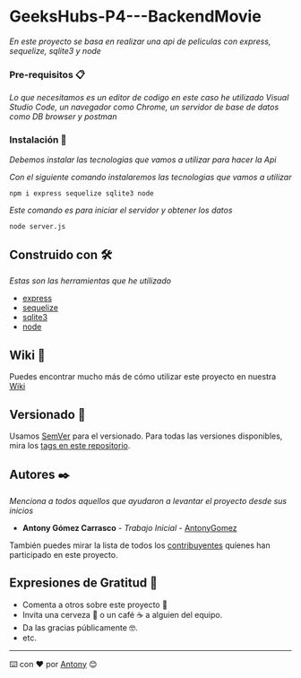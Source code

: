 
# GeeksHubs-P4---BackendMovie

_En este proyecto se basa en realizar una api de peliculas con express, sequelize, sqlite3 y node_

### Pre-requisitos 📋

_Lo que necesitamos es un editor de codigo en este caso he utilizado Visual Studio Code, un navegador como Chrome, un servidor de base de datos como DB browser y postman_

### Instalación 🔧

_Debemos instalar las tecnologias que vamos a utilizar para hacer la Api_

_Con el siguiente comando instalaremos las tecnologias que vamos a utilizar_

```
npm i express sequelize sqlite3 node
```
_Este comando es para iniciar el servidor y obtener los datos_
```
node server.js
```

## Construido con 🛠️

_Estas son las herramientas que he utilizado_

* [express](http://www.dropwizard.io/1.0.2/docs/) 
* [sequelize](https://maven.apache.org/) 
* [sqlite3](https://rometools.github.io/rome/)
* [node](https://rometools.github.io/rome/) 

## Wiki 📖
Puedes encontrar mucho más de cómo utilizar este proyecto en nuestra [Wiki](https://github.com/tu/proyecto/wiki)

## Versionado 📌

Usamos [SemVer](http://semver.org/) para el versionado. Para todas las versiones disponibles, mira los [tags en este repositorio](https://github.com/tu/proyecto/tags).

## Autores ✒️

_Menciona a todos aquellos que ayudaron a levantar el proyecto desde sus inicios_

* **Antony Gómez Carrasco** - *Trabajo Inicial* - [AntonyGomez](https://github.com/antony0110)

También puedes mirar la lista de todos los [contribuyentes](https://github.com/your/project/contributors) quíenes han participado en este proyecto. 

## Expresiones de Gratitud 🎁

* Comenta a otros sobre este proyecto 📢
* Invita una cerveza 🍺 o un café ☕ a alguien del equipo. 
* Da las gracias públicamente 🤓.
* etc.



---
⌨️ con ❤️ por [Antony](https://github.com/antony0110) 😊
